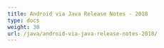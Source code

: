```yaml
---
title: Android via Java Release Notes - 2018
type: docs
weight: 30
url: /java/android-via-java-release-notes-2018/
---
```



